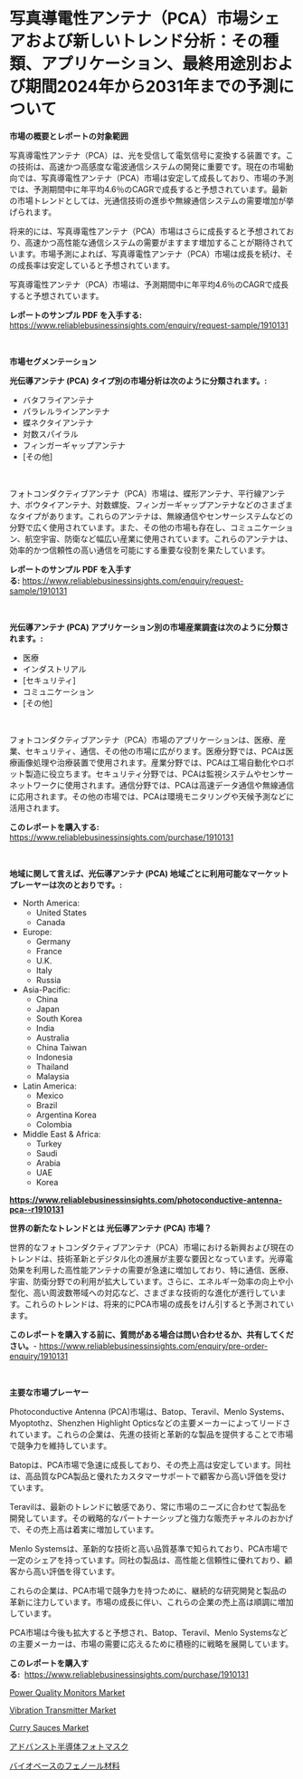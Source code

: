 <p><h1>写真導電性アンテナ（PCA）市場シェアおよび新しいトレンド分析：その種類、アプリケーション、最終用途別および期間2024年から2031年までの予測について</h1></p><p><strong>市場の概要とレポートの対象範囲</strong></p>
<p><p>写真導電性アンテナ（PCA）は、光を受信して電気信号に変換する装置です。この技術は、高速かつ高感度な電波通信システムの開発に重要です。現在の市場動向では、写真導電性アンテナ（PCA）市場は安定して成長しており、市場の予測では、予測期間中に年平均4.6％のCAGRで成長すると予想されています。最新の市場トレンドとしては、光通信技術の進歩や無線通信システムの需要増加が挙げられます。</p><p>将来的には、写真導電性アンテナ（PCA）市場はさらに成長すると予想されており、高速かつ高性能な通信システムの需要がますます増加することが期待されています。市場予測によれば、写真導電性アンテナ（PCA）市場は成長を続け、その成長率は安定していると予想されています。</p><p>写真導電性アンテナ（PCA）市場は、予測期間中に年平均4.6％のCAGRで成長すると予想されています。</p></p>
<p><strong>レポートのサンプル PDF を入手する:</strong> <a href="https://www.reliablebusinessinsights.com/enquiry/request-sample/1910131">https://www.reliablebusinessinsights.com/enquiry/request-sample/1910131</a></p>
<p>&nbsp;</p>
<p><strong>市場セグメンテーション</strong></p>
<p><strong>光伝導アンテナ (PCA) タイプ別の市場分析は次のように分類されます。:</strong></p>
<p><ul><li>バタフライアンテナ</li><li>パラレルラインアンテナ</li><li>蝶ネクタイアンテナ</li><li>対数スパイラル</li><li>フィンガーギャップアンテナ</li><li>[その他]</li></ul></p>
<p>&nbsp;</p>
<p><p>フォトコンダクティブアンテナ（PCA）市場は、蝶形アンテナ、平行線アンテナ、ボウタイアンテナ、対数螺旋、フィンガーギャップアンテナなどのさまざまなタイプがあります。これらのアンテナは、無線通信やセンサーシステムなどの分野で広く使用されています。また、その他の市場も存在し、コミュニケーション、航空宇宙、防衛など幅広い産業に使用されています。これらのアンテナは、効率的かつ信頼性の高い通信を可能にする重要な役割を果たしています。</p></p>
<p><strong>レポートのサンプル PDF を入手する:</strong>&nbsp;<a href="https://www.reliablebusinessinsights.com/enquiry/request-sample/1910131">https://www.reliablebusinessinsights.com/enquiry/request-sample/1910131</a></p>
<p>&nbsp;</p>
<p><strong> 光伝導アンテナ (PCA) アプリケーション別の市場産業調査は次のように分類されます。:</strong></p>
<p><ul><li>医療</li><li>インダストリアル</li><li>[セキュリティ]</li><li>コミュニケーション</li><li>[その他]</li></ul></p>
<p>&nbsp;</p>
<p><p>フォトコンダクティブアンテナ（PCA）市場のアプリケーションは、医療、産業、セキュリティ、通信、その他の市場に広がります。医療分野では、PCAは医療画像処理や治療装置で使用されます。産業分野では、PCAは工場自動化やロボット製造に役立ちます。セキュリティ分野では、PCAは監視システムやセンサーネットワークに使用されます。通信分野では、PCAは高速データ通信や無線通信に応用されます。その他の市場では、PCAは環境モニタリングや天候予測などに活用されます。</p></p>
<p><strong>このレポートを購入する:</strong>&nbsp; <a href="https://www.reliablebusinessinsights.com/purchase/1910131">https://www.reliablebusinessinsights.com/purchase/1910131</a></p>
<p>&nbsp;</p>
<p><strong>地域に関して言えば、光伝導アンテナ (PCA) 地域ごとに利用可能なマーケットプレーヤーは次のとおりです。:</strong></p>
<p><ul>
    <li>
        North America:
        <ul>
            <li>United States</li>
            <li>Canada</li>
        </ul>
    </li>
    <li>
        Europe:
        <ul>
            <li>Germany</li>
            <li>France</li>
            <li>U.K.</li>
            <li>Italy</li>
            <li>Russia</li>
        </ul>
    </li>
    <li>
        Asia-Pacific:
        <ul>
            <li>China</li>
            <li>Japan</li>
            <li>South Korea</li>
            <li>India</li>
            <li>Australia</li>
            <li>China Taiwan</li>
            <li>Indonesia</li>
            <li>Thailand</li>
            <li>Malaysia</li>
        </ul>
    </li>
    <li>
        Latin America:
        <ul>
            <li>Mexico</li>
            <li>Brazil</li>
            <li>Argentina Korea</li>
            <li>Colombia</li>
        </ul>
    </li>
    <li>
        Middle East & Africa:
        <ul>
            <li>Turkey</li>
            <li>Saudi</li>
            <li>Arabia</li>
            <li>UAE</li>
            <li>Korea</li>
        </ul>
    </li>
    </ul></p>
<p><strong><a href="https://www.reliablebusinessinsights.com/photoconductive-antenna-pca--r1910131">https://www.reliablebusinessinsights.com/photoconductive-antenna-pca--r1910131</a></strong>&nbsp;</p>
<p><strong>世界の新たなトレンドとは 光伝導アンテナ (PCA) 市場？</strong></p>
<p><p>世界的なフォトコンダクティブアンテナ（PCA）市場における新興および現在のトレンドは、技術革新とデジタル化の進展が主要な要因となっています。光導電効果を利用した高性能アンテナの需要が急速に増加しており、特に通信、医療、宇宙、防衛分野での利用が拡大しています。さらに、エネルギー効率の向上や小型化、高い周波数帯域への対応など、さまざまな技術的な進化が進行しています。これらのトレンドは、将来的にPCA市場の成長をけん引すると予測されています。</p></p>
<p><strong>このレポートを購入する前に、質問がある場合は問い合わせるか、共有してください。</strong>- <a href="https://www.reliablebusinessinsights.com/enquiry/pre-order-enquiry/1910131">https://www.reliablebusinessinsights.com/enquiry/pre-order-enquiry/1910131</a></p>
<p>&nbsp;</p>
<p><strong>主要な市場プレーヤー</strong></p>
<p><p>Photoconductive Antenna (PCA)市場は、Batop、Teravil、Menlo Systems、Myoptothz、Shenzhen Highlight Opticsなどの主要メーカーによってリードされています。これらの企業は、先進の技術と革新的な製品を提供することで市場で競争力を維持しています。</p><p>Batopは、PCA市場で急速に成長しており、その売上高は安定しています。同社は、高品質なPCA製品と優れたカスタマーサポートで顧客から高い評価を受けています。</p><p>Teravilは、最新のトレンドに敏感であり、常に市場のニーズに合わせて製品を開発しています。その戦略的なパートナーシップと強力な販売チャネルのおかげで、その売上高は着実に増加しています。</p><p>Menlo Systemsは、革新的な技術と高い品質基準で知られており、PCA市場で一定のシェアを持っています。同社の製品は、高性能と信頼性に優れており、顧客から高い評価を得ています。</p><p>これらの企業は、PCA市場で競争力を持つために、継続的な研究開発と製品の革新に注力しています。市場の成長に伴い、これらの企業の売上高は順調に増加しています。</p><p>PCA市場は今後も拡大すると予想され、Batop、Teravil、Menlo Systemsなどの主要メーカーは、市場の需要に応えるために積極的に戦略を展開しています。</p></p>
<p><strong>このレポートを購入する:</strong>&nbsp;&nbsp;<a href="https://www.reliablebusinessinsights.com/purchase/1910131">https://www.reliablebusinessinsights.com/purchase/1910131</a></p>
<p><p><a href="https://github.com/singletonthaxterkelliehr2df/Market-Research-Report-List-2/blob/main/power-quality-monitors-market.md">Power Quality Monitors Market</a></p><p><a href="https://github.com/ashman753/Market-Research-Report-List-1/blob/main/vibration-transmitter-market.md">Vibration Transmitter Market</a></p><p><a href="https://issuu.com/reportprime-2/docs/curry-sauces-market-size-2030.pptx">Curry Sauces Market</a></p><p><a href="https://github.com/lily-u-genius/Market-Research-Report-List-2/blob/main/2290180113429.md">アドバンスト半導体フォトマスク</a></p><p><a href="https://github.com/DemarcusKuhlman/Market-Research-Report-List-1/blob/main/1793159113430.md">バイオベースのフェノール材料</a></p></p>